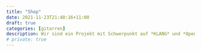 ```yaml
---
title: "Shop"
date: 2021-11-23T21:40:16+11:00
draft: true
categories: [gitarren]
description: Wir sind ein Projekt mit Schwerpunkt auf *KLANG* und *Open Source*
# private: true
---
```

<!-- Wir lieben Linux nutzen aber auch Mac und Windows.  -->
